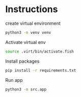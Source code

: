 # Instructions

create virtual environment

```bash
python3 -m venv venv
```

Activate virtual env

```bash
source .virt/bin/activate.fish
```

Install packages

```bash
pip install -r requirements.txt
```

Run app

```bash
python3 -m src.app
```
